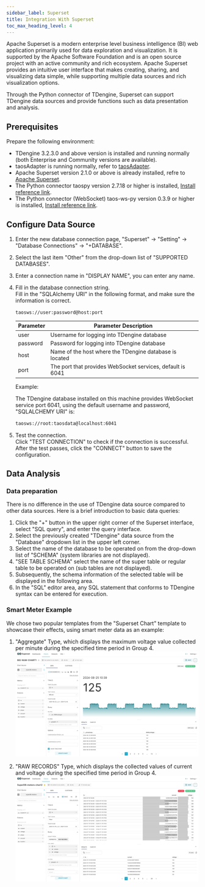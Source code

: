 ```yaml
---
sidebar_label: Superset
title: Integration With Superset
toc_max_heading_level: 4
---
```

Apache Superset is a modern enterprise level business intelligence (BI) web application primarily used for data exploration and visualization.
It is supported by the Apache Software Foundation and is an open source project with an active community and rich ecosystem.
Apache Superset provides an intuitive user interface that makes creating, sharing, and visualizing data simple, while supporting multiple data sources and rich visualization options.  

Through the Python connector of TDengine, Superset can support TDengine data sources and provide functions such as data presentation and analysis.  

## Prerequisites

Prepare the following environment:

- TDengine 3.2.3.0 and above version is installed and running normally (both Enterprise and Community versions are available).
- taosAdapter is running normally, refer to [taosAdapter](../../../tdengine-reference/components/taosadapter/).
- Apache Superset version 2.1.0 or above is already installed, refre to [Apache Superset](https://superset.apache.org/).
- The Python connector taospy version 2.7.18 or higher is installed, [Install reference link](https://pypi.org/project/taospy/).
- The Python connector (WebSocket) taos-ws-py version 0.3.9 or higher is installed, [Install reference link](https://pypi.org/project/taos-ws-py/).

## Configure Data Source

1. Enter the new database connection page, "Superset" -> "Setting" -> "Database Connections" -> "+DATABASE".

2. Select the last item "Other" from the drop-down list of "SUPPORTED DATABASES".

3. Enter a connection name in "DISPLAY NAME", you can enter any name.

4. Fill in the database connection string.  
   Fill in the "SQLAlchemy URI" in the following format, and make sure the information is correct.

   ```bash
   taosws://user:password@host:port
   ```

   | Parameter  | <center>Parameter Description</center>                      |
   |:---------- |:---------------------------------------------------------   |
   |user        | Username for logging into TDengine database                 |
   |password    | Password for logging into TDengine database                 |
   |host        | Name of the host where the TDengine database is located     |
   |port        | The port that provides WebSocket services, default is 6041  |

   Example:

   The TDengine database installed on this machine provides WebSocket service port 6041, using the default username and password, "SQLALCHEMY URI" is:

   ```bash
   taosws://root:taosdata@localhost:6041
   ```

5. Test the connection.  
   Click "TEST CONNECTION" to check if the connection is successful. After the test passes, click the "CONNECT" button to save the configuration.

## Data Analysis

### Data preparation

There is no difference in the use of TDengine data source compared to other data sources. Here is a brief introduction to basic data queries:

1. Click the "+" button in the upper right corner of the Superset interface, select "SQL query", and enter the query interface.  
2. Select the previously created "TDengine" data source from the "Database" dropdown list in the upper left corner.
3. Select the name of the database to be operated on from the drop-down list of "SCHEMA" (system libraries are not displayed).
4. "SEE TABLE SCHEMA" select the name of the super table or regular table to be operated on (sub tables are not displayed).  
5. Subsequently, the schema information of the selected table will be displayed in the following area.
6. In the "SQL" editor area, any SQL statement that conforms to TDengine syntax can be entered for execution.  

### Smart Meter Example

We chose two popular templates from the "Superset Chart" template to showcase their effects, using smart meter data as an example:

1. "Aggregate" Type, which displays the maximum voltage value collected per minute during the specified time period in Group 4.
   ![superset-demo1](./superset-demo1.webp)

2. "RAW RECORDS" Type, which displays the collected values of current and voltage during the specified time period in Group 4.  
    ![superset-demo2](./superset-demo2.webp)
